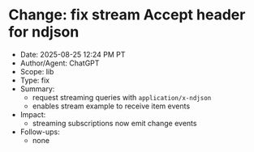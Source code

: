 # Change: fix stream Accept header for ndjson

- Date: 2025-08-25 12:24 PM PT
- Author/Agent: ChatGPT
- Scope: lib
- Type: fix
- Summary:
  - request streaming queries with `application/x-ndjson`
  - enables stream example to receive item events
- Impact:
  - streaming subscriptions now emit change events
- Follow-ups:
  - none
